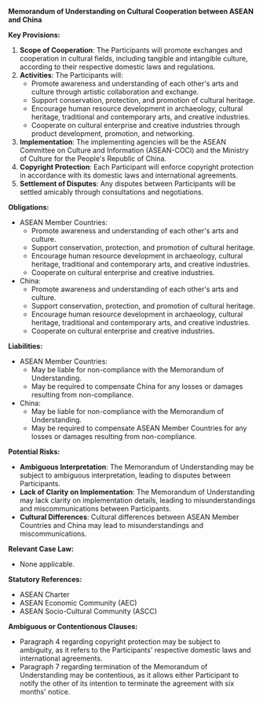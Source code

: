 **Memorandum of Understanding on Cultural Cooperation between ASEAN and China**

**Key Provisions:**

1. **Scope of Cooperation**: The Participants will promote exchanges and cooperation in cultural fields, including tangible and intangible culture, according to their respective domestic laws and regulations.
2. **Activities**: The Participants will:
	* Promote awareness and understanding of each other's arts and culture through artistic collaboration and exchange.
	* Support conservation, protection, and promotion of cultural heritage.
	* Encourage human resource development in archaeology, cultural heritage, traditional and contemporary arts, and creative industries.
	* Cooperate on cultural enterprise and creative industries through product development, promotion, and networking.
3. **Implementation**: The implementing agencies will be the ASEAN Committee on Culture and Information (ASEAN-COCI) and the Ministry of Culture for the People's Republic of China.
4. **Copyright Protection**: Each Participant will enforce copyright protection in accordance with its domestic laws and international agreements.
5. **Settlement of Disputes**: Any disputes between Participants will be settled amicably through consultations and negotiations.

**Obligations:**

* ASEAN Member Countries:
	+ Promote awareness and understanding of each other's arts and culture.
	+ Support conservation, protection, and promotion of cultural heritage.
	+ Encourage human resource development in archaeology, cultural heritage, traditional and contemporary arts, and creative industries.
	+ Cooperate on cultural enterprise and creative industries.
* China:
	+ Promote awareness and understanding of each other's arts and culture.
	+ Support conservation, protection, and promotion of cultural heritage.
	+ Encourage human resource development in archaeology, cultural heritage, traditional and contemporary arts, and creative industries.
	+ Cooperate on cultural enterprise and creative industries.

**Liabilities:**

* ASEAN Member Countries:
	+ May be liable for non-compliance with the Memorandum of Understanding.
	+ May be required to compensate China for any losses or damages resulting from non-compliance.
* China:
	+ May be liable for non-compliance with the Memorandum of Understanding.
	+ May be required to compensate ASEAN Member Countries for any losses or damages resulting from non-compliance.

**Potential Risks:**

* **Ambiguous Interpretation**: The Memorandum of Understanding may be subject to ambiguous interpretation, leading to disputes between Participants.
* **Lack of Clarity on Implementation**: The Memorandum of Understanding may lack clarity on implementation details, leading to misunderstandings and miscommunications between Participants.
* **Cultural Differences**: Cultural differences between ASEAN Member Countries and China may lead to misunderstandings and miscommunications.

**Relevant Case Law:**

* None applicable.

**Statutory References:**

* ASEAN Charter
* ASEAN Economic Community (AEC)
* ASEAN Socio-Cultural Community (ASCC)

**Ambiguous or Contentionous Clauses:**

* Paragraph 4 regarding copyright protection may be subject to ambiguity, as it refers to the Participants' respective domestic laws and international agreements.
* Paragraph 7 regarding termination of the Memorandum of Understanding may be contentious, as it allows either Participant to notify the other of its intention to terminate the agreement with six months' notice.